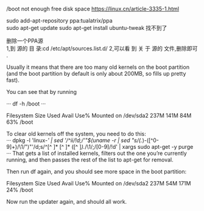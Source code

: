 /boot not enough free disk space
https://linux.cn/article-3335-1.html

sudo add-apt-repository ppa:tualatrix/ppa  
sudo apt-get update
sudo apt-get install ubuntu-tweak
找不到了

删除一个PPA源  
1,到 源的 目 录:cd  /etc/apt/sources.list.d/
2,可以看 到 关 于 源的 文件,删除即可 .

Usually it means that there are too many old kernels on the boot partition (and the boot partition by default is only about 200MB, so fills up pretty fast).

You can see that by running 

···
df -h /boot
···

Filesystem Size Used Avail Use% Mounted on
/dev/sda2 237M 141M 84M 63% /boot

To clear old kernels off the system, you need to do this:  
···
dpkg -l 'linux-*' | sed '/^ii/!d;/'"$(uname -r | sed "s/\(.*\)-\([^0-9]\+\)/\1/")"'/d;s/^[^ ]* [^ ]* \([^ ]*\).*/\1/;/[0-9]/!d' | xargs sudo apt-get -y purge
···
That gets a list of installed kernels, filters out the one you’re currently running, and then passes the rest of the list to apt-get for removal.

Then run df again, and you should see more space in the boot partition:


Filesystem Size Used Avail Use% Mounted on
/dev/sda2 237M 54M 171M 24% /boot

Now run the updater again, and should all work.


